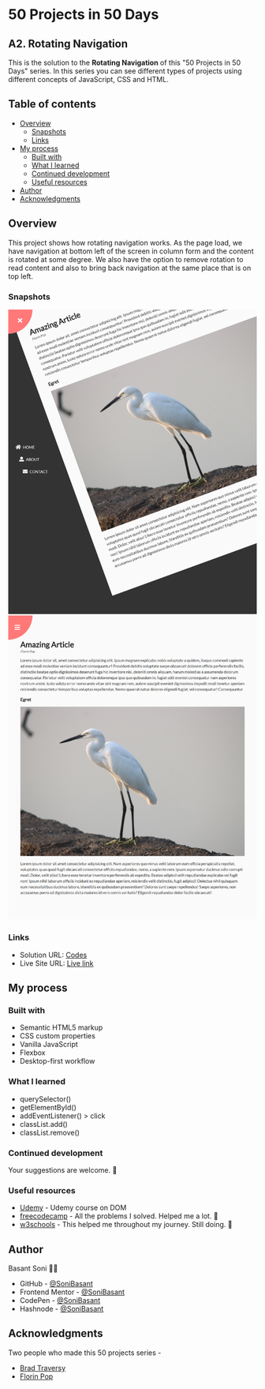 # 50 Projects in 50 Days

## A2. Rotating Navigation

This is the solution to the **Rotating Navigation** of this "50 Projects in 50 Days" series. In this series you can see different types of projects using different concepts of JavaScript, CSS and HTML.

## Table of contents

- [Overview](#overview)
  - [Snapshots](#snapshots)
  - [Links](#links)
- [My process](#my-process)
  - [Built with](#built-with)
  - [What I learned](#what-i-learned)
  - [Continued development](#continued-development)
  - [Useful resources](#useful-resources)
- [Author](#author)
- [Acknowledgments](#acknowledgments)

## Overview

This project shows how rotating navigation works. As the page load, we have navigation at bottom left of the screen in column form and the content is rotated at some degree. We also have the option to remove rotation to read content and also to bring back navigation at the same place that is on top left.

### Snapshots

![Expanding Cards](Images/Rotate-Nav-Snap-1.png)
![Expanding Cards](Images/Rotate-Nav-Snap-2.png)

### Links

- Solution URL: [Codes](https://github.com/SoniBasant/50-Projects-on-JS-DOM/tree/main/A2.%20Rotating%20Navigation)
- Live Site URL: [Live link](https://sonibasant.github.io/50-Projects-on-JS-DOM/A2.%20Rotating%20Navigation/Rotate-Navi.html)

## My process

### Built with

- Semantic HTML5 markup
- CSS custom properties
- Vanilla JavaScript
- Flexbox
- Desktop-first workflow

### What I learned

- querySelector()
- getElementById()
- addEventListener() > click
- classList.add()
- classList.remove()

### Continued development

Your suggestions are welcome. 🙌

### Useful resources

- [Udemy](https://www.udemy.com/course/50-projects-50-days/) - Udemy course on DOM
- [freecodecamp](https://www.freecodecamp.org/) - All the problems I solved. Helped me a lot. 🙌
- [w3schools](https://www.w3schools.com) - This helped me throughout my journey. Still doing. 🙂

## Author

Basant Soni 👨‍💻

- GitHub - [@SoniBasant](https://github.com/SoniBasant)
- Frontend Mentor - [@SoniBasant](https://www.frontendmentor.io/profile/SoniBasant)
- CodePen - [@SoniBasant](https://codepen.io/sonibasant)
- Hashnode - [@SoniBasant](https://sonibasant.hashnode.dev/)

## Acknowledgments

Two people who made this 50 projects series -

- [Brad Traversy](https://github.com/bradtraversy)
- [Florin Pop](https://github.com/florinpop17)
